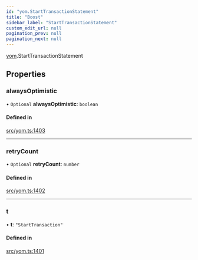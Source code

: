 ```yaml
---
id: "yom.StartTransactionStatement"
title: "Boost"
sidebar_label: "StartTransactionStatement"
custom_edit_url: null
pagination_prev: null
pagination_next: null
---
```


[yom](../namespaces/yom.md).StartTransactionStatement

## Properties

### alwaysOptimistic

• `Optional` **alwaysOptimistic**: `boolean`

#### Defined in

[src/yom.ts:1403](https://github.com/yolmio/boost/blob/b239488/src/yom.ts#L1403)

___

### retryCount

• `Optional` **retryCount**: `number`

#### Defined in

[src/yom.ts:1402](https://github.com/yolmio/boost/blob/b239488/src/yom.ts#L1402)

___

### t

• **t**: ``"StartTransaction"``

#### Defined in

[src/yom.ts:1401](https://github.com/yolmio/boost/blob/b239488/src/yom.ts#L1401)
